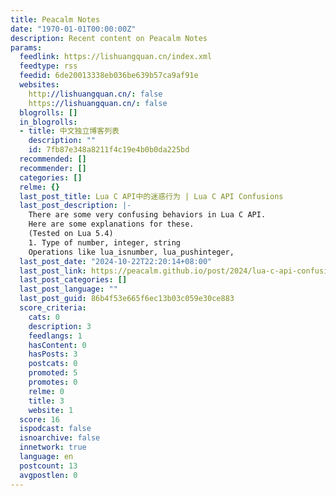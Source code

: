 ```yaml
---
title: Peacalm Notes
date: "1970-01-01T00:00:00Z"
description: Recent content on Peacalm Notes
params:
  feedlink: https://lishuangquan.cn/index.xml
  feedtype: rss
  feedid: 6de20013338eb036be639b57ca9af91e
  websites:
    http://lishuangquan.cn/: false
    https://lishuangquan.cn/: false
  blogrolls: []
  in_blogrolls:
  - title: 中文独立博客列表
    description: ""
    id: 7fb87e348a8211f4c19e4b0b0da225bd
  recommended: []
  recommender: []
  categories: []
  relme: {}
  last_post_title: Lua C API中的迷惑行为 | Lua C API Confusions
  last_post_description: |-
    There are some very confusing behaviors in Lua C API.
    Here are some explanations for these.
    (Tested on Lua 5.4)
    1. Type of number, integer, string
    Operations like lua_isnumber, lua_pushinteger,
  last_post_date: "2024-10-22T22:20:14+08:00"
  last_post_link: https://peacalm.github.io/post/2024/lua-c-api-confusions/
  last_post_categories: []
  last_post_language: ""
  last_post_guid: 86b4f53e665f6ec13b03c059e30ce883
  score_criteria:
    cats: 0
    description: 3
    feedlangs: 1
    hasContent: 0
    hasPosts: 3
    postcats: 0
    promoted: 5
    promotes: 0
    relme: 0
    title: 3
    website: 1
  score: 16
  ispodcast: false
  isnoarchive: false
  innetwork: true
  language: en
  postcount: 13
  avgpostlen: 0
---
```

